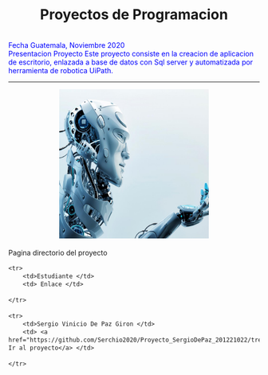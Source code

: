 <h1> <center> Proyectos de Programacion</center></h1>
<br>
<font style="color: Blue"> Fecha Guatemala, Noviembre 2020 </font>
<br>
<font style="color: Blue"> Presentacion Proyecto  </font>
<font style="color: Blue"> Este proyecto consiste en la creacion de aplicacion de escritorio, enlazada a base de datos con Sql server y automatizada por herramienta de robotica UiPath. </font>
<hr>
<center><img src="imagenes/robotlogo.jpg" width="300px" height="300px"> </center>

<br>
Pagina directorio del proyecto

<table>

	<tr>
		<td>Estudiante </td>
		<td> Enlace </td>

	</tr>

	<tr>
		<td>Sergio Vinicio De Paz Giron </td>
		<td> <a href="https://github.com/Serchio2020/Proyecto_SergioDePaz_201221022/tree/master/Proyecto_SergioDePaz_201221022" Ir al proyecto</a> </td>

	</tr>
		
</table>
